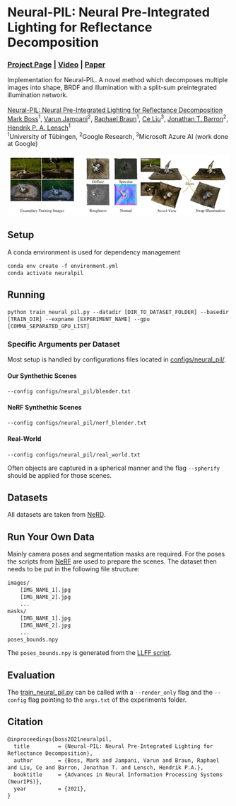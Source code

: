 # Neural-PIL: Neural Pre-Integrated Lighting for Reflectance Decomposition

### [Project Page](https://markboss.me/publication/2021-neural-pil/) | [Video](https://youtu.be/p5cKaNwVp4M) | [Paper](https://arxiv.org/abs/2110.14373) 

Implementation for Neural-PIL. A novel method which decomposes multiple images into shape, BRDF and illumination with a split-sum preintegrated illumination network.
<br><br>
[Neural-PIL: Neural Pre-Integrated Lighting for Reflectance Decomposition](https://markboss.me/publication/2021-neural-pil/)<br>
[Mark Boss](https://markboss.me)<sup>1</sup>, [Varun Jampani](https://varunjampani.github.io)<sup>2</sup>, [Raphael Braun](https://uni-tuebingen.de/en/fakultaeten/mathematisch-naturwissenschaftliche-fakultaet/fachbereiche/informatik/lehrstuehle/computergrafik/lehrstuhl/mitarbeiter/raphael-braun/)<sup>1</sup>, [Ce Liu](http://people.csail.mit.edu/celiu/)<sup>3</sup>, [Jonathan T. Barron](https://jonbarron.info)<sup>2</sup>, [Hendrik P. A. Lensch](https://uni-tuebingen.de/en/faculties/faculty-of-science/departments/computer-science/lehrstuehle/computergrafik/computer-graphics/staff/prof-dr-ing-hendrik-lensch/)<sup>1</sup><br>
<sup>1</sup>University of Tübingen, <sup>2</sup>Google Research, <sup>3</sup>Microsoft Azure AI (work done at Google)
<br><br>
![](images/teaser.jpg)


## Setup

A conda environment is used for dependency management

```
conda env create -f environment.yml
conda activate neuralpil
```

## Running

```
python train_neural_pil.py --datadir [DIR_TO_DATASET_FOLDER] --basedir [TRAIN_DIR] --expname [EXPERIMENT_NAME] --gpu [COMMA_SEPARATED_GPU_LIST]
```

### Specific Arguments per Dataset

Most setup is handled by configurations files located in [configs/neural_pil/](configs/neural_pil/).

#### Our Synthethic Scenes

```
--config configs/neural_pil/blender.txt
```

#### NeRF Synthethic Scenes

```
--config configs/neural_pil/nerf_blender.txt
```

#### Real-World

```
--config configs/neural_pil/real_world.txt
```

Often objects are captured in a spherical manner and the flag `--spherify` should be applied for those scenes.

## Datasets

All datasets are taken from [NeRD](https://github.com/cgtuebingen/NeRD-Neural-Reflectance-Decomposition#datasets).

## Run Your Own Data

Mainly camera poses and segmentation masks are required. For the poses the scripts from [NeRF](https://github.com/bmild/nerf#generating-poses-for-your-own-scenes) are used to prepare the scenes. The dataset then needs to be put in the following file structure:

```
images/
    [IMG_NAME_1].jpg
    [IMG_NAME_2].jpg
    ...
masks/
    [IMG_NAME_1].jpg
    [IMG_NAME_2].jpg
    ...
poses_bounds.npy
```

The `poses_bounds.npy` is generated from the [LLFF script](https://github.com/bmild/nerf#dont-have-poses).

## Evaluation

The [train_neural_pil.py](train_neural_pil.py) can be called with a `--render_only` flag and the `--config` flag pointing to the `args.txt` of the experiments folder.

## Citation

```
@inproceedings{boss2021neuralpil,
  title         = {Neural-PIL: Neural Pre-Integrated Lighting for Reflectance Decomposition},
  author        = {Boss, Mark and Jampani, Varun and Braun, Raphael and Liu, Ce and Barron, Jonathan T. and Lensch, Hendrik P.A.},
  booktitle     = {Advances in Neural Information Processing Systems (NeurIPS)},
  year          = {2021},
}
```